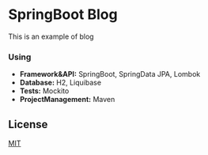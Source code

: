 # SpringBoot Blog
This is an example of blog

### Using
- **Framework&API:** SpringBoot, SpringData JPA, Lombok
- **Database:** H2, Liquibase
- **Tests:** Mockito
- **ProjectManagement:** Maven

## License
[MIT](http://opensource.org/licenses/MIT)